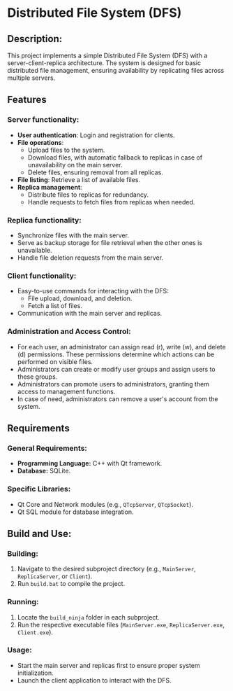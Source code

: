# Distributed File System (DFS)

## Description:
This project implements a simple Distributed File System (DFS) with a server-client-replica architecture. The system is designed for basic distributed file management, ensuring availability by replicating files across multiple servers.

## Features

### Server functionality:
- **User authentication**: Login and registration for clients.
- **File operations**:
  - Upload files to the system.
  - Download files, with automatic fallback to replicas in case of unavailability on the main server.
  - Delete files, ensuring removal from all replicas.
- **File listing**: Retrieve a list of available files.
- **Replica management**:
  - Distribute files to replicas for redundancy.
  - Handle requests to fetch files from replicas when needed.

### Replica functionality:
- Synchronize files with the main server.
- Serve as backup storage for file retrieval when the other ones is unavailable.
- Handle file deletion requests from the main server.

### Client functionality:
- Easy-to-use commands for interacting with the DFS:
  - File upload, download, and deletion.
  - Fetch a list of files.
- Communication with the main server and replicas.

### Administration and Access Control:
- For each user, an administrator can assign read (r), write (w), and delete (d) permissions. These permissions determine which actions can be performed on visible files.
- Administrators can create or modify user groups and assign users to these groups.
- Administrators can promote users to administrators, granting them access to management functions.
- In case of need, administrators can remove a user's account from the system.

## Requirements

### General Requirements:
- **Programming Language:** C++ with Qt framework.
- **Database:** SQLite.

### Specific Libraries:
- Qt Core and Network modules (e.g., `QTcpServer`, `QTcpSocket`).
- Qt SQL module for database integration.

## Build and Use:

### Building:
1. Navigate to the desired subproject directory (e.g., `MainServer`, `ReplicaServer`, or `Client`).
2. Run `build.bat` to compile the project.

### Running:
1. Locate the `build_ninja` folder in each subproject.
2. Run the respective executable files (`MainServer.exe`, `ReplicaServer.exe`, `Client.exe`).

### Usage:
- Start the main server and replicas first to ensure proper system initialization.
- Launch the client application to interact with the DFS.
